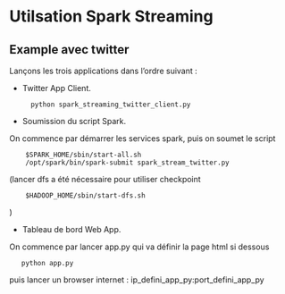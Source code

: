# Utilsation Spark Streaming

## Example avec twitter

Lançons les trois applications dans l’ordre suivant :
 
- Twitter App Client.

        python spark_streaming_twitter_client.py


- Soumission du script Spark.

On commence par démarrer les services spark, puis on soumet le script 

        $SPARK_HOME/sbin/start-all.sh
        /opt/spark/bin/spark-submit spark_stream_twitter.py
        
  (lancer dfs a été nécessaire pour utiliser checkpoint
        
        $HADOOP_HOME/sbin/start-dfs.sh

  )

- Tableau de bord Web App.

On commence par lancer app.py qui va définir la page html si dessous

       python app.py
       
puis lancer un browser internet : ip_defini_app_py:port_defini_app_py

